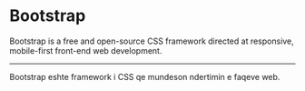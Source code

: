 # Bootstrap

Bootstrap is a free and open-source CSS framework directed at responsive, mobile-first front-end web development.

---

Bootstrap eshte framework i CSS qe mundeson ndertimin e faqeve web.

<meta name="viewport" content="width=device-width, initial-scale=1">
